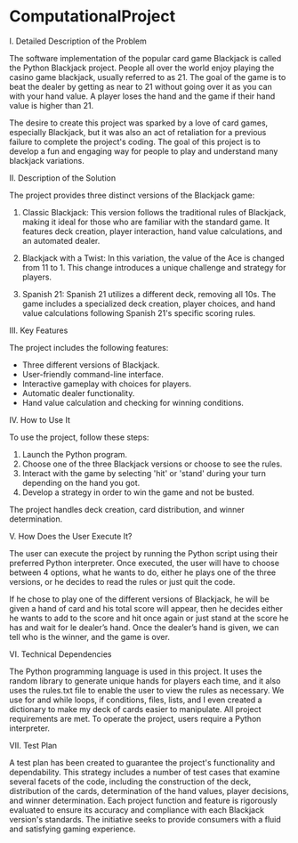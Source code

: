 # ComputationalProject 

I.	Detailed Description of the Problem

The software implementation of the popular card game Blackjack is called the Python Blackjack project. People all over the world enjoy playing the casino game blackjack, usually referred to as 21. The goal of the game is to beat the dealer by getting as near to 21 without going over it as you can with your hand value. A player loses the hand and the game if their hand value is higher than 21.

The desire to create this project was sparked by a love of card games, especially Blackjack, but it was also an act of retaliation for a previous failure to complete the project's coding. The goal of this project is to develop a fun and engaging way for people to play and understand many blackjack variations. 


II.	Description of the Solution

The project provides three distinct versions of the Blackjack game:

1.	Classic Blackjack: This version follows the traditional rules of Blackjack, making it ideal for those who are familiar with the standard game. It features deck creation, player interaction, hand value calculations, and an automated dealer.

2.	Blackjack with a Twist: In this variation, the value of the Ace is changed from 11 to 1. This change introduces a unique challenge and strategy for players.

3.	Spanish 21: Spanish 21 utilizes a different deck, removing all 10s. The game includes a specialized deck creation, player choices, and hand value calculations following Spanish 21's specific scoring rules.

III.	Key Features

The project includes the following features:

- Three different versions of Blackjack.
- User-friendly command-line interface.
- Interactive gameplay with choices for players.
- Automatic dealer functionality.
- Hand value calculation and checking for winning conditions.

IV.	How to Use It

To use the project, follow these steps:

1. Launch the Python program.
2. Choose one of the three Blackjack versions or choose to see the rules.
3. Interact with the game by selecting 'hit' or 'stand' during your turn depending on the hand you got.
4. Develop a strategy in order to win the game and not be busted.

The project handles deck creation, card distribution, and winner determination.

V.	How Does the User Execute It?

The user can execute the project by running the Python script using their preferred Python interpreter. Once executed, the user will have to choose between 4 options, what he wants to do, either he plays one of the three versions, or he decides to read the rules or just quit the code. 

If he chose to play one of the different versions of Blackjack, he will be given a hand of card and his total score will appear, then he decides either he wants to add to the score and hit once again or just stand at the score he has and wait for le dealer’s hand. Once the dealer’s hand is given, we can tell who is the winner, and the game is over.

VI.	Technical Dependencies

The Python programming language is used in this project. It uses the random library to generate unique hands for players each time, and it also uses the rules.txt file to enable the user to view the rules as necessary. We use for and while loops, if conditions, files, lists, and I even created a dictionary to make my deck of cards easier to manipulate. All project requirements are met. To operate the project, users require a Python interpreter.


VII.	Test Plan

A test plan has been created to guarantee the project's functionality and dependability. This strategy includes a number of test cases that examine several facets of the code, including the construction of the deck, distribution of the cards, determination of the hand values, player decisions, and winner determination. Each project function and feature is rigorously evaluated to ensure its accuracy and compliance with each Blackjack version's standards. The initiative seeks to provide consumers with a fluid and satisfying gaming experience.


